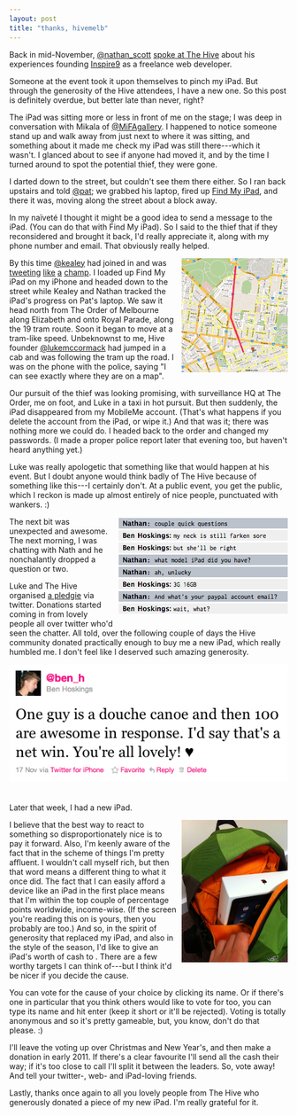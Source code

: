 ```yaml
---
layout: post
title: "thanks, hivemelb"
---
```


Back in mid-November, [@nathan_scott](http://twitter.com/nathan_scott) [spoke at The Hive](http://thehive.org.au/nathan-sampimon-from-inspire9/) about his experiences founding [Inspire9](http://twitter.com/inspire9) as a freelance web developer.

Someone at the event took it upon themselves to pinch my iPad. But through the generosity of the Hive attendees, I have a new one. So this post is definitely overdue, but better late than never, right?

The iPad was sitting more or less in front of me on the stage; I was deep in conversation with Mikala of [@MiFAgallery](http://twitter.com/MiFAgallery). I happened to notice someone stand up and walk away from just next to where it was sitting, and something about it made me check my iPad was still there---which it wasn't. I glanced about to see if anyone had moved it, and by the time I turned around to spot the potential thief, they were gone.

I darted down to the street, but couldn't see them there either. So I ran back upstairs and told [@pat](http://twitter.com/pat); we grabbed his laptop, fired up [Find My iPad](http://www.apple.com/mobileme/features/find-my-iphone.html), and there it was, moving along the street about a block away.

In my naïveté I thought it might be a good idea to send a message to the iPad. (You can do that with Find My iPad). So I said to the thief that if they reconsidered and brought it back, I'd really appreciate it, along with my phone number and email. That obviously really helped.

<img src="/images/thanks-hivemelb/map.png" alt="Map of the approximate route the stolen iPad took" class="lightboxable" />

By this time [@kealey](http://twitter.com/kealey) had joined in and was [tweeting](http://twitter.com/kealey/status/4475673116672000) [like](http://twitter.com/kealey/status/4475681270403072) [a](http://twitter.com/kealey/status/4476389864505344) [champ](http://twitter.com/kealey/status/4477571194421248). I loaded up Find My iPad on my iPhone and headed down to the street while Kealey and Nathan tracked the iPad's progress on Pat's laptop. We saw it head north from The Order of Melbourne along Elizabeth and onto Royal Parade, along the 19 tram route. Soon it began to move at a tram-like speed. Unbeknownst to me, Hive founder [@lukemccormack](http://twitter.com/lukemccormack) had jumped in a cab and was following the tram up the road. I was on the phone with the police, saying "I can see exactly where they are on a map".

Our pursuit of the thief was looking promising, with surveillance HQ at The Order, me on foot, and Luke in a taxi in hot pursuit. But then suddenly, the iPad disappeared from my MobileMe account. (That's what happens if you delete the account from the iPad, or wipe it.) And that was it; there was nothing more we could do. I headed back to the order and changed my passwords. (I made a proper police report later that evening too, but haven't heard anything yet.)

Luke was really apologetic that something like that would happen at his event. But I doubt anyone would think badly of The Hive because of something like this---I certainly don't. At a public event, you get the public, which I reckon is made up almost entirely of nice people, punctuated with wankers. :)

<img src="/images/thanks-hivemelb/chat-with-nathan.png" alt="Chat with Nathan" class="chat" />

The next bit was unexpected and awesome. The next morning, I was chatting with Nath and he nonchalantly dropped a question or two.

Luke and The Hive organised [a pledgie](http://pledgie.com/campaigns/13960) via twitter. Donations started coming in from lovely people all over twitter who'd seen the chatter. All told, over the following couple of days the Hive community donated practically enough to buy me a new iPad, which really humbled me. I don't feel like I deserved such amazing generosity.

<a href="http://twitter.com/ben_h/status/4711934360293376">
  <img src="/images/thanks-hivemelb/my-tweet.png" alt="My tweet" />
</a>

Later that week, I had a new iPad.

<img src="/images/thanks-hivemelb/new-ipad.jpg" alt="My new iPad" class="lightboxable" />

I believe that the best way to react to something so disproportionately nice is to pay it forward. Also, I'm keenly aware of the fact that in the scheme of things I'm pretty affluent. I wouldn't call myself rich, but then that word means a different thing to what it once did. The fact that I can easily afford a device like an iPad in the first place means that I'm within the top couple of percentage points worldwide, income-wise. (If the screen you're reading this on is yours, then you probably are too.) And so, in the spirit of generosity that replaced my iPad, and also in the style of the season, I'd like to give an iPad's worth of cash to . There are a few worthy targets I can think of---but I think it'd be nicer if you decide the cause.

You can vote for the cause of your choice by clicking its name. Or if there's one in particular that you think others would like to vote for too, you can type its name and hit enter (keep it short or it'll be rejected). Voting is totally anonymous and so it's pretty gameable, but, you know, don't do that please. :)

<div id="vote">
  <ul class="results">
  </ul>
</div>

I'll leave the voting up over Christmas and New Year's, and then make a donation in early 2011. If there's a clear favourite I'll send all the cash their way; if it's too close to call I'll split it between the leaders. So, vote away! And tell your twitter-, web- and iPad-loving friends.

Lastly, thanks once again to all you lovely people from The Hive who generously donated a piece of my new iPad. I'm really grateful for it.

<style type="text/css" media="screen">
  img {
    margin-bottom: 1.5em;
  }
  img.lightboxable, img.chat {
    float: right;
    margin-left: 10px;
  }
  img.lightboxable {
    width: 38%;
  }
  ul.results li {
    list-style-type: none;
    overflow: hidden;
  }
  ul.results li input[type=submit]:disabled {
    color: #333;
    background: transparent;
    border: #bbb 1px solid;
  }
  ul.results li form,
  ul.results li p,
  ul.results li div.result {
    float: left;
  }
  ul.results li div.result {
    padding-top: 1px;
  }
  ul.results li div.result span {
    padding: 0 0.4em;
  }
  ul.results li p {
    margin: 0;
  }
  ul.results li div.count {
    float: left;
    line-height: 1;
    height: 1.2em;
    margin: 0.2em 0 0 0.4em;
    -webkit-border-radius: 3px;
    -moz-border-radius: 3px;
    -o-border-radius: 3px;
    border-radius: 3px;
    background-color: #197a9f;
  }
  ul.results li form {
    width: 7em;
    text-align: right;
    padding-right: 0.2em;
    border-right: #777 1px solid;
  }
  ul.results li.custom input[type=text] {
    -webkit-border-radius: 3px;
    -moz-border-radius: 3px;
    -o-border-radius: 3px;
    border-radius: 3px;
    background-color: #ccc;
    border: #777777 1px solid;
    padding: 0.2em 0;
    margin-bottom: 0.2em;
    width: 6em;
  }
  ul.results li.custom input[type=submit] {
    display: none;
  }
  input[type=submit], .button {
    color: #333;
    margin-bottom: 0.4em;
    -webkit-border-radius: 3px;
    -moz-border-radius: 3px;
    -o-border-radius: 3px;
    border-radius: 3px;
    background-color: #999;
    border: #777777 1px solid;
    background: -webkit-gradient(linear, left top, left bottom, from(#ccc), to(#888), color-stop(0.6, #999), color-stop(0.6, #909090), color-stop(0.85, #808080)); }
    input[type=submit][type=submit], .button[type=submit] {
      padding: 0.2em 0.2em; }
    input[type=submit]:hover, .button:hover {
      cursor: pointer;
      background: -webkit-gradient(linear, left top, left bottom, from(#989898), to(#606060), color-stop(0.6, #707070), color-stop(0.6, #666), color-stop(0.85, #585858)); }
    input[type=submit]:active, .button:active {
      background: -webkit-gradient(linear, left top, left bottom, from(#aaa), to(#666), color-stop(0.6, #777), color-stop(0.6, #707070), color-stop(0.85, #606060)); }
</style>

<script type="text/javascript" charset="utf-8">
  head.ready(function() {
    String.prototype.slugify = function() {
      return this.toLowerCase().replace(' ', '-').replace(/[^a-z0-9-]/i, '')
    };
    var get_results = function(callback) {
      $.ajax({
        url: 'http://ipad.benhoskin.gs/results.jsonp',
        dataType: 'jsonp',
        success: callback
      });
    };
    var on_choice_submit = function() {
      var form = $(this);
      var action = form.attr('action');
      if (form.find('input[type=text]').length > 0) {
        action = "http://ipad.benhoskin.gs/vote.jsonp/" + form.find('input[type=text]').val();
      }
      $('ul.results li input[type=submit]').attr('disabled', 'disabled');
      $.ajax({
        url: action,
        type: 'POST',
        dataType: 'jsonp',
        complete: function() {
          get_results(function(data) {
            var total_count = 0;
            $(data).each(function(i, result) {
              total_count += parseInt(result.count);
            });
            $(data).each(function(i, result) {
              var add_result_to = function(elem) {
                elem.find('div.result').remove();
                return elem.append(
                  $('<div />')
                    .addClass('result')
                    .data('count', result.count)
                    .append(
                      $('<span />').html(result.count),
                      $('<div />')
                        .addClass('count')
                        .css({width: '0'})
                        .animate({width: (250 * result.count / total_count) + 'px'}, 1000)
                    )
                );
              };
              $('ul.results li.custom').hide();
              if (form.parents('ul').children('li').filter('.' + result.choice.slugify()).length == 0) {
                $('ul.results').append(
                  add_result_to($('<li />')
                    .addClass(result.choice.slugify())
                    .append(choice_form_for(result, function() {}))
                  )
                );
                $('ul.results li input[type=submit]').attr('disabled', 'disabled');
              } else {
                add_result_to($('ul.results li.' + result.choice.slugify()));
              }
            });
          });
        }
      });
      return false;
    };
    var choice_form_for = function(result, callback) {
      return $('<form />')
        .attr('method', 'post')
        .attr('action', 'http://ipad.benhoskin.gs/vote.jsonp/' + result.choice)
        .append(
          $('<input />').attr('type', 'submit').attr('value', result.choice)
        ).submit(callback);
    };
    get_results(function(data) {
      $(data).each(function(i, result) {
        $('ul.results').append(
          $('<li />').addClass(
            result.choice.slugify()
          ).append(
            choice_form_for(result, on_choice_submit)
          )
        );
      });
      $('ul.results').append(
        $('<li />').addClass('custom').append(function() {
          var form = choice_form_for({choice: ''}, on_choice_submit);
          form.prepend(
            $('<input />').attr('type', 'text').attr('name', 'choice')
          );
          return form;
        }())
      );
    });
  });
</script>
